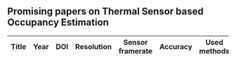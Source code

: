 ## Promising papers on Thermal Sensor based Occupancy Estimation

Title | Year | DOI | Resolution | Sensor framerate | Accuracy | Used methods | Comments   
-- | -- | -- | -- | -- | -- | -- | --
